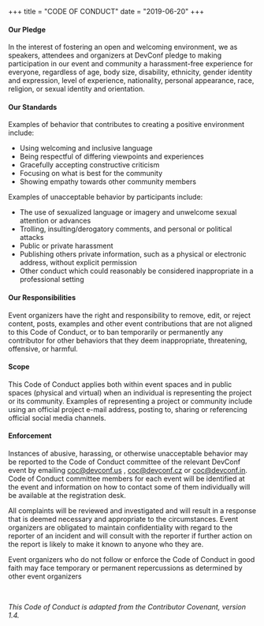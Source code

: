 +++
title = "CODE OF CONDUCT"
date = "2019-06-20"
+++

#### Our Pledge

In the interest of fostering an open and welcoming environment, we as speakers, attendees and organizers at DevConf pledge to making participation in our event and community a harassment-free experience for everyone, regardless of age, body size, disability, ethnicity, gender identity and expression, level of experience, nationality, personal appearance, race, religion, or sexual identity and orientation.

<!--more-->

#### Our Standards

Examples of behavior that contributes to creating a positive environment include:

- Using welcoming and inclusive language
- Being respectful of differing viewpoints and experiences
- Gracefully accepting constructive criticism
- Focusing on what is best for the community
- Showing empathy towards other community members

Examples of unacceptable behavior by participants include:

- The use of sexualized language or imagery and unwelcome sexual attention or advances
- Trolling, insulting/derogatory comments, and personal or political attacks
- Public or private harassment
- Publishing others private information, such as a physical or electronic address, without explicit permission
- Other conduct which could reasonably be considered inappropriate in a professional setting

#### Our Responsibilities

Event organizers have the right and responsibility to remove, edit, or reject content, posts, examples and other event contributions that are not aligned to this Code of Conduct, or to ban temporarily or permanently any contributor for other behaviors that they deem inappropriate, threatening, offensive, or harmful.

#### Scope

This Code of Conduct applies both within event spaces and in public spaces (physical and virtual) when an individual is representing the project or its community. Examples of representing a project or community include using an official project e-mail address, posting to, sharing or referencing official social media channels.

#### Enforcement

Instances of abusive, harassing, or otherwise unacceptable behavior may be reported to the Code of Conduct committee of the relevant DevConf event by emailing coc@devconf.us , coc@devconf.cz or coc@devconf.in. Code of Conduct committee members for each event will be identified at the event and information on how to contact some of them individually will be available at the registration desk.

All complaints will be reviewed and investigated and will result in a response that is deemed necessary and appropriate to the circumstances. Event organizers are obligated to maintain confidentiality with regard to the reporter of an incident and will consult with the reporter if further action on the report is likely to make it known to anyone who they are.

Event organizers who do not follow or enforce the Code of Conduct in good faith may face temporary or permanent repercussions as determined by other event organizers

<br>

<p class="right"><em>This Code of Conduct is adapted from the Contributor Covenant, version 1.4.</em></p>

<br><br>
